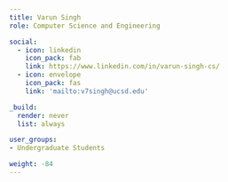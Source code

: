 ```yaml
---
title: Varun Singh
role: Computer Science and Engineering

social:
  - icon: linkedin
    icon_pack: fab
    link: https://www.linkedin.com/in/varun-singh-cs/
  - icon: envelope
    icon_pack: fas
    link: 'mailto:v7singh@ucsd.edu'

_build:
  render: never
  list: always

user_groups:
- Undergraduate Students

weight: -84
---
```

